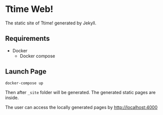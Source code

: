 # Ttime Web!
The static site of Ttime! generated by Jekyll.

## Requirements
- Docker
  - Docker compose

## Launch Page
```bash
docker-compose up
```

Then after `_site` folder will be generated.
The generated static pages are inside.

The user can access the locally generated pages by [http://localhost:4000](http://localost:4000)
